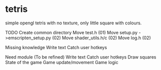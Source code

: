 # tetris

simple opengl tetris with no texture, only little square with colours.

TODO
Create common directory
  Move test.h (01)
  Move setup.py ->emscripten_setup.py (02)
  Move shader_utils.h/c (02)
  Move log.h (02)

Missing knowledge
  Write text
  Catch user hotkeys

Need module (To be refined)
  Write text
  Catch user hotkeys
  Draw squares
  State of the game 
  Game update/movement
  Game logic





